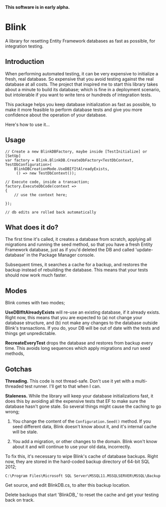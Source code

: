 **This software is in early alpha.**

# Blink

A library for resetting Entity Framework databases as fast as possible, for integration testing.

## Introduction

When performing automated testing, it can be very expensive to initialize a fresh, real database. So expensive that you avoid testing against the real database at all costs. The project that inspired me to start this library takes about a minute to build its database; which is fine in a deployment scenario, but intolerable if you want to write tens or hundreds of integration tests.

This package helps you keep database initialization as fast as possible, to make it more feasible to perform database tests and give you more confidence about the operation of your database.

Here's how to use it...

## Usage

    // Create a new BlinkDBFactory, maybe inside [TestInitialize] or [SetUp]
    var factory = Blink.BlinkDB.CreateDbFactory<TestDbContext, TestDbConfiguration>(
        BlinkDBCreationMode.UseDBIfItAlreadyExists,
         () => new TestDbContext());
    
    // Execute code, inside a transaction;
    factory.ExecuteDbCode(context =>
    {
        // use the context here;
        
    });
    
    // db edits are rolled back automatically

What does it do?
-----

The first time it's called, it creates a database from scratch, applying all migrations and running the seed method, so that you have a fresh Entity Framework database, just as if you'd deleted the DB and called 'update-database' in the Package Manager console. 

Subsequent times, it searches a cache for a backup, and restores the backup instead of rebuilding the database. This means that your tests should now work much faster.

## Modes

Blink comes with two modes;

**UseDBIfItAlreadyExists** will re-use an existing database, if it already exists. Right now, this means that you are expected to (a) not change your database structure, and (b) not make any changes to the database outside Blink's transactions. If you do, your DB will be out of date with the tests and things get unpredictable.

**RecreateEveryTest** drops the database and restores from backup every time. This avoids long sequences which apply migrations and run seed methods,

## Gotchas

**Threading.** This code is not thread-safe. Don't use it yet with a multi-threaded test runner. I'll get to that when I can.

**Staleness.** While the library will keep your database initializations fast, it does this by avoiding all the expensive tests that EF to make sure the database hasn't gone stale. So several things might cause the caching to go wrong;

1) You change the content of the `Configuration.Seed()` method. If you seed different data, Blink doesn't know about it, and it's internal cache will be stale.

2) You add a migration, or other changes to the domain. Blink won't know about it and will continue to use your old data, incorrectly.

To fix this, it's necessary to wipe Blink's cache of database backups. Right now, they are stored in the hard-coded backup directory of 64-bit SQL 2012;

    C:\Program Files\Microsoft SQL Server\MSSQL11.MSSQLSERVER\MSSQL\Backup

Get source, and edit BlinkDB.cs, to alter this backup location.

Delete backups that start 'BlinkDB_' to reset the cache and get your testing back on track.
